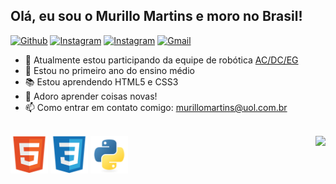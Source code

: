 ## Olá, eu sou o Murillo Martins e moro no Brasil!

[![Github](https://img.shields.io/badge/-Github-000?style=flat&logo=Github&logoColor=white)](https://github.com/MuMartins)
[![Instagram](https://img.shields.io/badge/-Instagram-c13584?style=flat&labelColor=c13584&logo=instagram&logoColor=white)](https://www.instagram.com/murillosilvamartins/)
[![Instagram](https://img.shields.io/badge/-Discord-7235c1?style=flat&labelColor=7235c1&logo=Discord&logoColor=white)](https://www.instagram.com/murillosilvamartins/)
[![Gmail](https://img.shields.io/badge/-Gmail-c14438?style=flat&logo=Gmail&logoColor=white)](mailto:murillomartins@uol.com.br)

- 🤖 Atualmente estou participando da equipe de robótica [AC/DC/EG](https://www.facebook.com/acdceg/)
- 🏫 Estou no primeiro ano do ensino médio 
- 📚 Estou aprendendo HTML5 e CSS3
- 🤔 Adoro aprender coisas novas!
- 📫 Como entrar em contato comigo: murillomartins@uol.com.br

<div><br>
  <img alt="Murillo-HTML" height="auto" width="60" src="https://raw.githubusercontent.com/devicons/devicon/master/icons/html5/html5-original.svg">
  <img alt="Murillo-CSS" height="auto" width="60" src="https://raw.githubusercontent.com/devicons/devicon/master/icons/css3/css3-original.svg">
  <img alt="Murillo-Python" height="auto" width="60" src="https://raw.githubusercontent.com/devicons/devicon/master/icons/python/python-original.svg">
  <a href="https://github.com/MuMartins">
  <img align="right" height="250em" src="https://github-readme-stats.vercel.app/api?username=MuMartins&show_icons=true&theme=dark&locale=pt-br">
</div>
